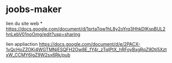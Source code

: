 # joobs-maker
lien du site web *
https://docs.google.com/document/d/1prtaTqw1hL8y2oYrq3HhkDIKspBUL2hnLebV01noOmg/edit?usp=sharing

lien appliaction 
https://docs.google.com/document/d/e/2PACX-1vQcHoZZOKi4WGTMNjESQFH2Ow8E_fY4r_zTqIPtX_hRFoyBxgRqZ9Dtj5XztxW_CCMY6lgZ9W2sx6Rk/pub
